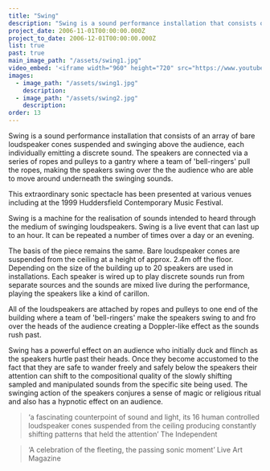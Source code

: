 ```yaml
---
title: "Swing"
description: "Swing is a sound performance installation that consists of an array of bare loudspeaker cones suspended and swinging above the audience, each individually emitting a discrete sound."
project_date: 2006-11-01T00:00:00.000Z
project_to_date: 2006-12-01T00:00:00.000Z
list: true
past: true
main_image_path: "/assets/swing1.jpg"
video_embed: '<iframe width="960" height="720" src="https://www.youtube-nocookie.com/embed/fDPiPD6fyNI?rel=0" frameborder="0" allowfullscreen></iframe>'
images:
  - image_path: "/assets/swing1.jpg"
    description:
  - image_path: "/assets/swing2.jpg"
    description:
order: 13
---
```

Swing is a sound performance installation that consists of an array of bare loudspeaker cones suspended and swinging above the audience, each individually emitting a discrete sound. The speakers are connected via a series of ropes and pulleys to a gantry where a team of 'bell-ringers' pull the ropes, making the speakers swing over the the audience who are able to move around underneath the swinging sounds.

This extraordinary sonic spectacle has been presented at various venues including at the 1999 Huddersfield Contemporary Music Festival.

Swing is a machine for the realisation of sounds intended to heard through the medium of swinging loudspeakers. Swing is a live event that can last up to an hour. It can be repeated a number of times over a day or an evening.

The basis of the piece remains the same. Bare loudspeaker cones are suspended from the ceiling at a height of approx. 2.4m off the floor. Depending on the size of the building up to 20 speakers are used in installations. Each speaker is wired up to play discrete sounds run from separate sources and the sounds are mixed live during the performance, playing the speakers like a kind of carillon.

All of the loudspeakers are attached by ropes and pulleys to one end of the building where a team of 'bell-ringers' make the speakers swing to and fro over the heads of the audience creating a Doppler-like effect as the sounds rush past.

Swing has a powerful effect on an audience who initially duck and flinch as the speakers hurtle past their heads. Once they become accustomed to the fact that they are safe to wander freely and safely below the speakers their attention can shift to the compositional quality of the slowly shifting sampled and manipulated sounds from the specific site being used. The swinging action of the speakers conjures a sense of magic or religious ritual and also has a hypnotic effect on an audience.

> ‘a fascinating counterpoint of sound and light, its 16 human controlled loudspeaker cones suspended from the ceiling producing constantly shifting patterns that held the attention’ The Independent

> ‘A celebration of the fleeting, the passing sonic moment’ Live Art Magazine